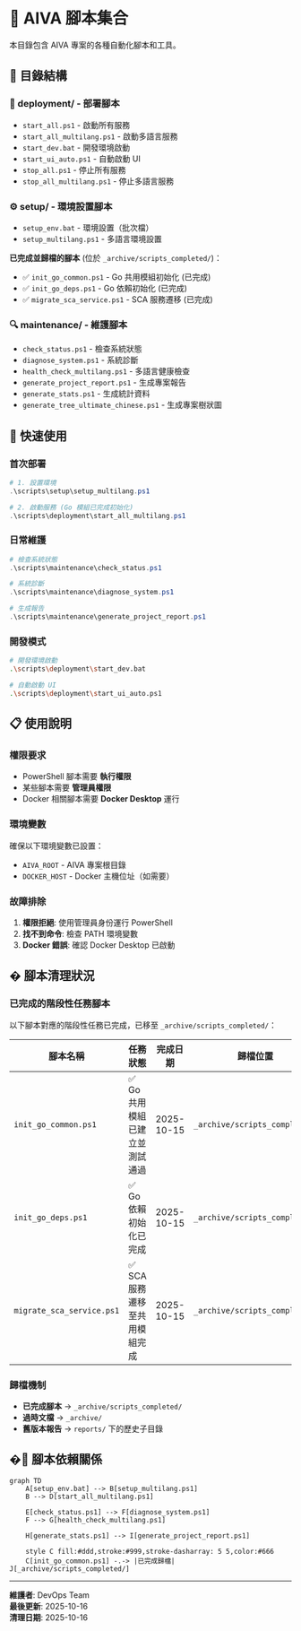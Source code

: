# 🔧 AIVA 腳本集合

本目錄包含 AIVA 專案的各種自動化腳本和工具。

## 📁 目錄結構

### 🚀 deployment/ - 部署腳本
- `start_all.ps1` - 啟動所有服務
- `start_all_multilang.ps1` - 啟動多語言服務
- `start_dev.bat` - 開發環境啟動
- `start_ui_auto.ps1` - 自動啟動 UI
- `stop_all.ps1` - 停止所有服務  
- `stop_all_multilang.ps1` - 停止多語言服務

### ⚙️ setup/ - 環境設置腳本
- `setup_env.bat` - 環境設置（批次檔）
- `setup_multilang.ps1` - 多語言環境設置

**已完成並歸檔的腳本** (位於 `_archive/scripts_completed/`)：
- ✅ `init_go_common.ps1` - Go 共用模組初始化 (已完成)
- ✅ `init_go_deps.ps1` - Go 依賴初始化 (已完成)
- ✅ `migrate_sca_service.ps1` - SCA 服務遷移 (已完成)

### 🔍 maintenance/ - 維護腳本
- `check_status.ps1` - 檢查系統狀態
- `diagnose_system.ps1` - 系統診斷
- `health_check_multilang.ps1` - 多語言健康檢查
- `generate_project_report.ps1` - 生成專案報告
- `generate_stats.ps1` - 生成統計資料
- `generate_tree_ultimate_chinese.ps1` - 生成專案樹狀圖

## 🚀 快速使用

### 首次部署
```powershell
# 1. 設置環境
.\scripts\setup\setup_multilang.ps1

# 2. 啟動服務 (Go 模組已完成初始化)
.\scripts\deployment\start_all_multilang.ps1
```

### 日常維護
```powershell
# 檢查系統狀態
.\scripts\maintenance\check_status.ps1

# 系統診斷
.\scripts\maintenance\diagnose_system.ps1

# 生成報告
.\scripts\maintenance\generate_project_report.ps1
```

### 開發模式
```bash
# 開發環境啟動
.\scripts\deployment\start_dev.bat

# 自動啟動 UI
.\scripts\deployment\start_ui_auto.ps1
```

## 📋 使用說明

### 權限要求
- PowerShell 腳本需要 **執行權限**
- 某些腳本需要 **管理員權限**
- Docker 相關腳本需要 **Docker Desktop** 運行

### 環境變數
確保以下環境變數已設置：
- `AIVA_ROOT` - AIVA 專案根目錄
- `DOCKER_HOST` - Docker 主機位址（如需要）

### 故障排除
1. **權限拒絕**: 使用管理員身份運行 PowerShell
2. **找不到命令**: 檢查 PATH 環境變數
3. **Docker 錯誤**: 確認 Docker Desktop 已啟動

## � 腳本清理狀況

### 已完成的階段性任務腳本
以下腳本對應的階段性任務已完成，已移至 `_archive/scripts_completed/`：

| 腳本名稱 | 任務狀態 | 完成日期 | 歸檔位置 |
|---------|---------|----------|----------|
| `init_go_common.ps1` | ✅ Go 共用模組已建立並測試通過 | 2025-10-15 | `_archive/scripts_completed/` |
| `init_go_deps.ps1` | ✅ Go 依賴初始化已完成 | 2025-10-15 | `_archive/scripts_completed/` |
| `migrate_sca_service.ps1` | ✅ SCA 服務遷移至共用模組完成 | 2025-10-15 | `_archive/scripts_completed/` |

### 歸檔機制
- **已完成腳本** → `_archive/scripts_completed/`
- **過時文檔** → `_archive/`
- **舊版本報告** → `reports/` 下的歷史子目錄

## �🔄 腳本依賴關係

```mermaid
graph TD
    A[setup_env.bat] --> B[setup_multilang.ps1]
    B --> D[start_all_multilang.ps1]
    
    E[check_status.ps1] --> F[diagnose_system.ps1]
    F --> G[health_check_multilang.ps1]
    
    H[generate_stats.ps1] --> I[generate_project_report.ps1]
    
    style C fill:#ddd,stroke:#999,stroke-dasharray: 5 5,color:#666
    C[init_go_common.ps1] -.-> |已完成歸檔| J[_archive/scripts_completed/]
```

---

**維護者**: DevOps Team  
**最後更新**: 2025-10-16  
**清理日期**: 2025-10-16